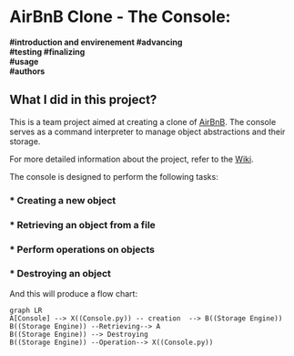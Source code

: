 # AirBnB Clone - The Console:

**#introduction and envirenement
#advancing    
#testing
#finalizing  
#usage  
#authors**


## What I did in this project?

This is a team project aimed at creating a clone of [AirBnB](https://www.airbnb.com/). The console serves as a command interpreter to manage object abstractions and their storage.

For more detailed information about the project, refer to the [Wiki](https://github.com/ralexrivero/AirBnB_clone/wiki).

The console is designed to perform the following tasks:

### * Creating a new object


### * Retrieving an object from a file


### * Perform operations on objects


### * Destroying an object



And this will produce a flow chart:

```mermaid
graph LR
A[Console] --> X((Console.py)) -- creation  --> B((Storage Engine))
B((Storage Engine)) --Retrieving--> A
B((Storage Engine)) --> Destroying
B((Storage Engine)) --Operation--> X((Console.py))
```




